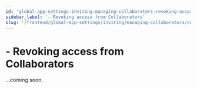 ```yaml
---
id: 'global-app-settings-inviting-managing-collaborators-revoking-access-from-collaborators'
sidebar_label: '- Revoking access from Collaborators'
slug: '/frontend/global-app-settings/inviting/managing-collaborators/revoking-access-from-collaborators'
---
```


# - Revoking access from Collaborators

...coming soon.
